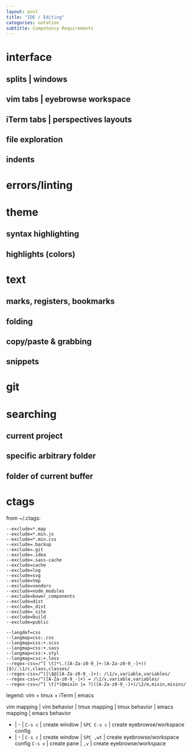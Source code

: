 ```yaml
---
layout: post
title: "IDE / Editing"
categories: notation
subtitle: Competency Requirements
---
```



# interface
## splits | windows
## vim tabs | eyebrowse workspace
## iTerm tabs | perspectives layouts
## file exploration
## indents

# errors/linting

# theme
## syntax highlighting
## highlights (colors)

# text
## marks, registers, bookmarks
## folding
## copy/paste & grabbing
## snippets

# git

# searching
## current project
## specific arbitrary folder
## folder of current buffer


# ctags

from ~/.ctags:

```
--exclude=*.map
--exclude=*.min.js
--exclude=*.min.css
--exclude=.backup
--exclude=.git
--exclude=.idea
--exclude=.sass-cache
--exclude=cache
--exclude=log
--exclude=svg
--exclude=tmp
--exclude=vendors
--exclude=node_modules
--exclude=bower_components
--exclude=dist
--exclude=_dist
--exclude=_site
--exclude=build
--exclude=public

--langdef=css
--langmap=css:.css
--langmap=css:+.scss
--langmap=css:+.sass
--langmap=css:+.styl
--langmap=css:+.less
--regex-css=/^[ \t]*\.([A-Za-z0-9_]+-[A-Za-z0-9_-]+)( |$)/.\1/c,class,classes/
--regex-css=/^([\$@][A-Za-z0-9_-]+): /\1/v,variable,variables/
--regex-css=/^([A-Za-z0-9_-]+) = /\1/v,variable,variables/
--regex-css=/^[ \t]*(@mixin |= ?)([A-Za-z0-9_-]+)/\2/m,mixin,mixins/
```






legend: vim + tmux + iTerm | emacs

vim mapping | vim behavior | tmux mapping | tmux behavior | emacs mapping | emacs behavior
- | - | `C-s c` | create window | `SPC C-s c` | create eyebrowse/workspace config
- | - | `C-s c` | create window | `SPC ,wt` | create eyebrowse/workspace config
`C-s v` | create pane | `,v` | create eyebrowse/workspace
